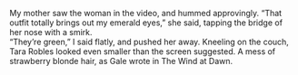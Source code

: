 My mother saw the woman in the video, and hummed approvingly. “That outfit totally brings out my emerald eyes,” she said, tapping the bridge of her nose with a smirk.  
“They’re green,” I said flatly, and pushed her away. Kneeling on the couch, Tara Robles looked even smaller than the screen suggested. A mess of strawberry blonde hair, as Gale wrote in The Wind at Dawn.